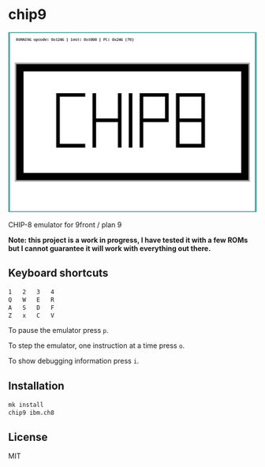 # chip9

![screenshot](screenshot.png)

CHIP-8 emulator for 9front / plan 9

**Note: this project is a work in progress, I have tested it with a
few ROMs but I cannot guarantee it will work with everything out
there.**


## Keyboard shortcuts

	1	2	3	4
	Q	W	E	R
	A	S	D	F
	Z	x	C	V

To pause the emulator press `p`.

To step the emulator, one instruction at a time press `o`.

To show debugging information press `i`.


## Installation

	mk install
	chip9 ibm.ch8

## License

MIT